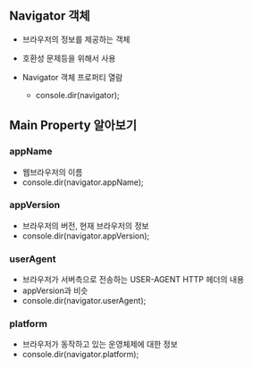 ## Navigator 객체
- 브라우저의 정보를 제공하는 객체 
- 호환성 문제등을 위해서 사용

- Navigator 객체 프로퍼티 열람
	- console.dir(navigator);

## Main Property 알아보기
### appName
- 웹브라우저의 이름
- console.dir(navigator.appName);

### appVersion
- 브라우저의 버전, 현재 브라우저의 정보
- console.dir(navigator.appVersion);

### userAgent
- 브라우저가 서버측으로 전송하는 USER-AGENT HTTP 헤더의 내용
- appVersion과 비슷
- console.dir(navigator.userAgent);

### platform
- 브라우저가 동작하고 있는 운영체제에 대한 정보
- console.dir(navigator.platform);
